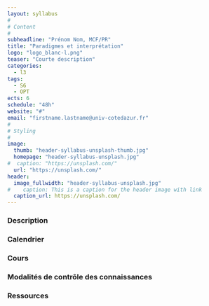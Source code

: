 ```yaml
---
layout: syllabus
#
# Content
#
subheadline: "Prénom Nom, MCF/PR"
title: "Paradigmes et interprétation"
logo: "logo_blanc-l.png"
teaser: "Courte description"
categories:
  - l3
tags:
  - S6
  - OPT
ects: 6
schedule: "48h"
website: "#"
email: "firstname.lastname@univ-cotedazur.fr"
#
# Styling
#
image:
  thumb: "header-syllabus-unsplash-thumb.jpg"
  homepage: "header-syllabus-unsplash.jpg"
#  caption: "https://unsplash.com/"
  url: "https://unsplash.com/"
header:
  image_fullwidth: "header-syllabus-unsplash.jpg"
#    caption: This is a caption for the header image with link
  caption_url: https://unsplash.com/  
---
```


###  Description ###

###  Calendrier ###

###  Cours ###

###  Modalités de contrôle des connaissances ###

###  Ressources ###
